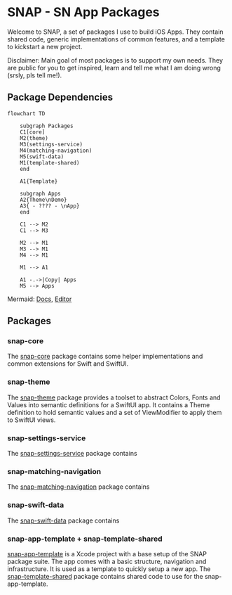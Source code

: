 # SNAP - SN App Packages

Welcome to SNAP, a set of packages I use to build iOS Apps. They contain shared code, generic implementations of common features, and a template to kickstart a new project.

Disclaimer: Main goal of most packages is to support my own needs. They are public for you to get inspired, learn and tell me what I am doing wrong (srsly, pls tell me!). 


## Package Dependencies

```mermaid
flowchart TD

    subgraph Packages
    C1[core]
    M2(theme)
    M3(settings-service)
    M4(matching-navigation)
    M5(swift-data)
    M1(template-shared)
    end
    
    A1{Template}

    subgraph Apps
    A2{Theme\nDemo}
    A3{ - ???? - \nApp}
    end

    C1 --> M2
    C1 --> M3

    M2 --> M1
    M3 --> M1
    M4 --> M1

    M1 --> A1

    A1 -.->|Copy| Apps
    M5 --> Apps
```
Mermaid: [Docs](http://mermaid.js.org/intro/), [Editor](https://mermaid.live/)


## Packages

### snap-core
The [snap-core](https://github.com/simonnickel/snap-core) package contains some helper implementations and common extensions for Swift and SwiftUI.


### snap-theme

The [snap-theme](https://github.com/simonnickel/snap-theme) package provides a toolset to abstract Colors, Fonts and Values into semantic definitions for a SwiftUI app. It contains a Theme definition to hold semantic values and a set of ViewModifier to apply them to SwiftUI views.


### snap-settings-service

The [snap-settings-service](https://github.com/simonnickel/snap-settings-service) package contains 


### snap-matching-navigation

The [snap-matching-navigation](https://github.com/simonnickel/snap-matching-navigation) package contains 


### snap-swift-data

The [snap-swift-data](https://github.com/simonnickel/snap-swift-data) package contains 


### snap-app-template + snap-template-shared

[snap-app-template](https://github.com/simonnickel/snap-app-template) is a Xcode project with a base setup of the SNAP package suite. The app comes with a basic structure, navigation and infrastructure. It is used as a template to quickly setup a new app.
The [snap-template-shared](https://github.com/simonnickel/snap-template-shared) package contains shared code to use for the snap-app-template.
